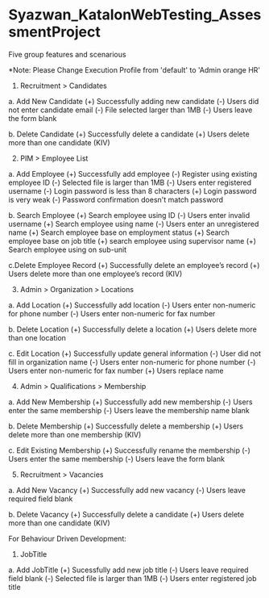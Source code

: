 # Syazwan_KatalonWebTesting_AssessmentProject
 
Five group features and scenarious

*Note: Please Change Execution Profile from 'default' to 'Admin orange HR'

1. Recruitment > Candidates 

a. Add New Candidate 
(+) Successfully adding new candidate 
(-) Users did not enter candidate email 
(-) File selected larger than 1MB 
(-) Users leave the form blank 

b. Delete Candidate 
(+) Successfully delete a candidate 
(+) Users delete more than one candidate (KIV)

2. PIM > Employee List 

a. Add Employee 
(+) Successfully add employee 
(-) Register using existing employee ID 
(-) Selected file is larger than 1MB 
(-) Users enter registered username 
(-) Login password is less than 8 characters 
(+) Login password is very weak 
(-) Password confirmation doesn't match password 

b. Search Employee 
(+) Search employee using ID 
(-) Users enter invalid username 
(+) Search employee using name 
(-) Users enter an unregistered name 
(+) Search employee base on employment status 
(+) Search employee base on job title 
(+) search employee using supervisor name 
(+) Search employee using on sub-unit 

c.Delete Employee Record 
(+) Successfully delete an employee’s record 
(+) Users delete more than one employee’s record (KIV)

3. Admin > Organization > Locations 

a. Add Location 
(+) Successfully add location 
(-) Users enter non-numeric for phone number 
(-) Users enter non-numeric for fax number 

b. Delete Location 
(+) Successfully delete a location 
(+) Users delete more than one location 

c. Edit Location 
(+) Successfully update general information 
(-) User did not fill in organization name 
(-) Users enter non-numeric for phone number 
(-) Users enter non-numeric for fax number 
(+) Users replace name 

4. Admin > Qualifications > Membership 

a. Add New Membership 
(+) Successfully add new membership 
(-) Users enter the same membership 
(-) Users leave the membership name blank 

b. Delete Membership 
(+) Successfully delete a membership 
(+) Users delete more than one membership (KIV)

c. Edit Existing Membership 
(+) Successfully rename the membership 
(-) Users enter the same membership 
(-) Users leave the form blank

5. Recruitment > Vacancies 

a. Add New Vacancy 
(+) Successfully add new vacancy 
(-) Users leave required field blank 

b. Delete Vacancy 
(+) Successfully delete a candidate 
(+) Users delete more than one candidate (KIV)


For Behaviour Driven Development:

1. JobTitle

a. Add JobTitle
(+) Sucessfully add new job title
(-) Users leave required field blank 
(-) Selected file is larger than 1MB 
(-) Users enter registered job title




